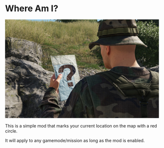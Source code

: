 # Where Am I?

![Where Am I?](thumbnail.png)

This is a simple mod that marks your current location on the map with a red circle.

It will apply to any gamemode/mission as long as the mod is enabled.
